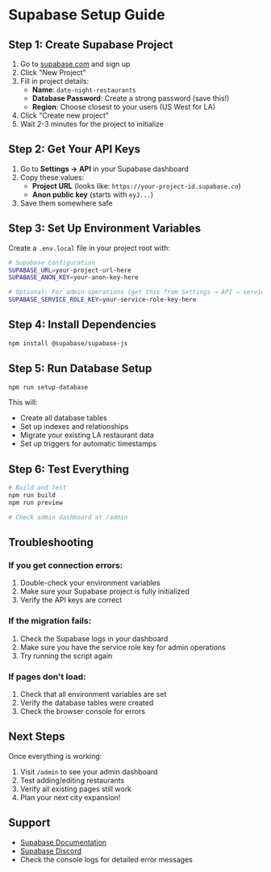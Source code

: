 # Supabase Setup Guide

## Step 1: Create Supabase Project

1. Go to [supabase.com](https://supabase.com) and sign up
2. Click "New Project"
3. Fill in project details:
   - **Name**: `date-night-restaurants`
   - **Database Password**: Create a strong password (save this!)
   - **Region**: Choose closest to your users (US West for LA)
4. Click "Create new project"
5. Wait 2-3 minutes for the project to initialize

## Step 2: Get Your API Keys

1. Go to **Settings → API** in your Supabase dashboard
2. Copy these values:
   - **Project URL** (looks like: `https://your-project-id.supabase.co`)
   - **Anon public key** (starts with `eyJ...`)
3. Save them somewhere safe

## Step 3: Set Up Environment Variables

Create a `.env.local` file in your project root with:

```bash
# Supabase Configuration
SUPABASE_URL=your-project-url-here
SUPABASE_ANON_KEY=your-anon-key-here

# Optional: For admin operations (get this from Settings → API → service_role key)
SUPABASE_SERVICE_ROLE_KEY=your-service-role-key-here
```

## Step 4: Install Dependencies

```bash
npm install @supabase/supabase-js
```

## Step 5: Run Database Setup

```bash
npm run setup-database
```

This will:
- Create all database tables
- Set up indexes and relationships
- Migrate your existing LA restaurant data
- Set up triggers for automatic timestamps

## Step 6: Test Everything

```bash
# Build and test
npm run build
npm run preview

# Check admin dashboard at /admin
```

## Troubleshooting

### If you get connection errors:
1. Double-check your environment variables
2. Make sure your Supabase project is fully initialized
3. Verify the API keys are correct

### If the migration fails:
1. Check the Supabase logs in your dashboard
2. Make sure you have the service role key for admin operations
3. Try running the script again

### If pages don't load:
1. Check that all environment variables are set
2. Verify the database tables were created
3. Check the browser console for errors

## Next Steps

Once everything is working:
1. Visit `/admin` to see your admin dashboard
2. Test adding/editing restaurants
3. Verify all existing pages still work
4. Plan your next city expansion!

## Support

- [Supabase Documentation](https://supabase.com/docs)
- [Supabase Discord](https://discord.supabase.com)
- Check the console logs for detailed error messages
